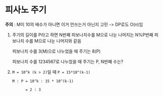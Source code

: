 # 피사노 주기

**주의** : M이 10의 배수가 아니면 이거 안쓰는거 아닌지 고민 -> DP로도 O(n)임

1. 주기의 길이를 P라고 하면 N번째 피보나치수를 M으로 나눈 나머지는 N%P번째 피보나치 수를 M으로 나눈 나머지와 같음

	피보나치 수를 3(M)으로 나누었을 때 주기는 8(P)
	
	피보나치 수를 1234567로 나누었을 때 주기는 P, N번째 수는?

2. `M = 10^k (k > 2)`일 때 `P = 15*10^(k-1)`

	`M : P = 10^k : 15 * 10^(k-1)`

	`      = 2 : 3`
	